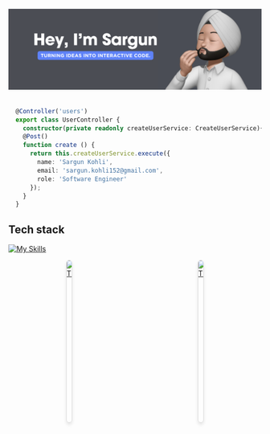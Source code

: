 ![Banner](bnner.png)
```ts

  @Controller('users')
  export class UserController {
    constructor(private readonly createUserService: CreateUserService){ }
    @Post()
    function create () {
      return this.createUserService.execute({
        name: 'Sargun Kohli',
        email: 'sargun.kohli152@gmail.com',
        role: 'Software Engineer'
      });
    }
  }

```

## Tech stack
 
[![My Skills](https://skillicons.dev/icons?i=java,c,nextjs,react,js,ts,html,css,nodejs,mysql,mongodb,redux,bootstrap,docker,vscode,powershell,bash,git,github,jest,tailwindcss,postgres,express,reactnative)](https://skillicons.dev)

<div style="display: flex; flex-wrap: wrap; justify-content: space-around; gap: 20px;">
    <div style="display: flex; justify-content: space-between; width: 10px; border: 1px solid #ddd; border-radius: 10px; overflow: hidden; box-shadow: 0px 4px 6px rgba(0, 0, 0, 0.1);">
        <a href="https://medium.com/@sargun.kohli152/whats-new-in-react-19-efff0027da41" target="_blank">
            <img src="https://miro.medium.com/v2/resize:fit:1400/format:webp/1*pRJy7vK18HG4r3XpK2NUSw.png" alt="Article Thumbnail" style="width: 50px; height: auto; object-fit: cover;">
        </a>
        <div style="padding: 5px;">
            <h3 style="font-size: 18px; margin: 0 0 10px;">What's New in React 19?</h3>
            <p style="font-size: 14px; color: #555;">for enhanced performance to new developer tools, React 19 is packed with exciting updates to make your development process easy</p>
        </div>
    </div>
   <div style="display: flex; justify-content: space-between; width: 10px; border: 1px solid #ddd; border-radius: 10px; overflow: hidden; box-shadow: 0px 4px 6px rgba(0, 0, 0, 0.1);">
        <a href="https://medium.com/@sargun.kohli152/whats-new-in-react-19-efff0027da41" target="_blank">
            <img src="https://miro.medium.com/v2/resize:fit:1400/format:webp/1*pRJy7vK18HG4r3XpK2NUSw.png" alt="Article Thumbnail" style="width: 50px; height: auto; object-fit: cover;">
        </a>
        <div style="padding: 5px;">
            <h3 style="font-size: 18px; margin: 0 0 10px;">What's New in React 19?</h3>
            <p style="font-size: 14px; color: #555;">for enhanced performance to new developer tools, React 19 is packed with exciting updates to make your development process easy</p>
        </div>
    </div>
</div>

